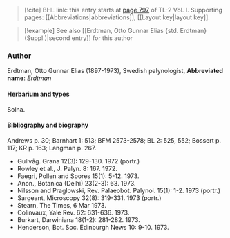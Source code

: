 > [!cite] BHL link: this entry starts at [page 797](https://www.biodiversitylibrary.org/page/33120928) of TL-2 Vol. I.
> Supporting pages: [[Abbreviations|abbreviations]], [[Layout key|layout key]].

> [!example] See also [[Erdtman, Otto Gunnar Elias {std. Erdtman} (Suppl.)|second entry]] for this author

### Author

Erdtman, Otto Gunnar Elias (1897-1973), Swedish palynologist, 
**Abbreviated name**: *Erdtman*

#### Herbarium and types

Solna.

#### Bibliography and biography

Andrews p. 30; Barnhart 1: 513; BFM 2573-2578; BL 2: 525, 552; Bossert p. 117; KR p. 163; Langman p. 267.
- Gullvåg. Grana 12(3): 129-130. 1972 (portr.)
- Rowley et al., J. Palyn. 8: 167. 1972.
- Faegri, Pollen and Spores 15(1): 5-12. 1973.
- Anon., Botanica (Delhi) 23(2-3): 63. 1973.
- Nilsson and Praglowski, Rev. Palaeobot. Palynol. 15(1): 1-2. 1973 (portr.)
- Sargeant, Microscopy 32(8): 319-331. 1973 (portr.)
- Stearn, The Times, 6 Mar 1973.
- Colinvaux, Yale Rev. 62: 631-636. 1973.
- Burkart, Darwiniana 18(1-2): 281-282. 1973.
- Henderson, Bot. Soc. Edinburgh News 10: 9-10. 1973.

